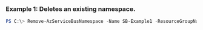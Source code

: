### Example 1: Deletes an existing namespace.
```powershell
PS C:\> Remove-AzServiceBusNamespace -Name SB-Example1 -ResourceGroupName MyResourceGroup
```


